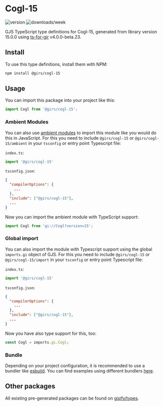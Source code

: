 
# Cogl-15

![version](https://img.shields.io/npm/v/@girs/cogl-15)
![downloads/week](https://img.shields.io/npm/dw/@girs/cogl-15)


GJS TypeScript type definitions for Cogl-15, generated from library version 15.0.0 using [ts-for-gir](https://github.com/gjsify/ts-for-gir) v4.0.0-beta.23.


## Install

To use this type definitions, install them with NPM:
```bash
npm install @girs/cogl-15
```

## Usage

You can import this package into your project like this:
```ts
import Cogl from '@girs/cogl-15';
```

### Ambient Modules

You can also use [ambient modules](https://github.com/gjsify/ts-for-gir/tree/main/packages/cli#ambient-modules) to import this module like you would do this in JavaScript.
For this you need to include `@girs/cogl-15` or `@girs/cogl-15/ambient` in your `tsconfig` or entry point Typescript file:

`index.ts`:
```ts
import '@girs/cogl-15'
```

`tsconfig.json`:
```json
{
  "compilerOptions": {
    ...
  },
  "include": ["@girs/cogl-15"],
  ...
}
```

Now you can import the ambient module with TypeScript support: 

```ts
import Cogl from 'gi://Cogl?version=15';
```

### Global import

You can also import the module with Typescript support using the global `imports.gi` object of GJS.
For this you need to include `@girs/cogl-15` or `@girs/cogl-15/import` in your `tsconfig` or entry point Typescript file:

`index.ts`:
```ts
import '@girs/cogl-15'
```

`tsconfig.json`:
```json
{
  "compilerOptions": {
    ...
  },
  "include": ["@girs/cogl-15"],
  ...
}
```

Now you have also type support for this, too:

```ts
const Cogl = imports.gi.Cogl;
```

### Bundle

Depending on your project configuration, it is recommended to use a bundler like [esbuild](https://esbuild.github.io/). You can find examples using different bundlers [here](https://github.com/gjsify/ts-for-gir/tree/main/examples).

## Other packages

All existing pre-generated packages can be found on [gjsify/types](https://github.com/gjsify/types).

